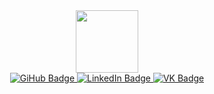 <div id="header" align="center">
  <img src="https://media.giphy.com/media/M9gbBd9nbDrOTu1Mqx/giphy.gif" width="100"/>
  </div>
<div id="badges" align="center">
   <a href="https://github.com/Evgenie">
  <img src="https://img.shields.io/badge/GitHub-black?logo=github&logoColor=white&style=for-the-badge" alt="GiHub Badge"/>
  </a> 
  <a href="https://www.linkedin.com/in/evgeniy-shchukin-7bb481249/">
  <img src="https://img.shields.io/badge/LinkedIn-blue?style=for-the-badge&logo=linkedin&logoColor=white" alt="LinkedIn Badge"/>
  </a>
  <a href="https://vk.com/evgeniy_shukin">
  <img src="https://img.shields.io/badge/VK-blue?logo=vk&logoColor=white&style=for-the-badge" alt="VK Badge"/>
  </a>
</div>
<img src="https://komarev.com/ghpvc/?username=Evgenie&style=flat-square&color=blue" alt=""/>
